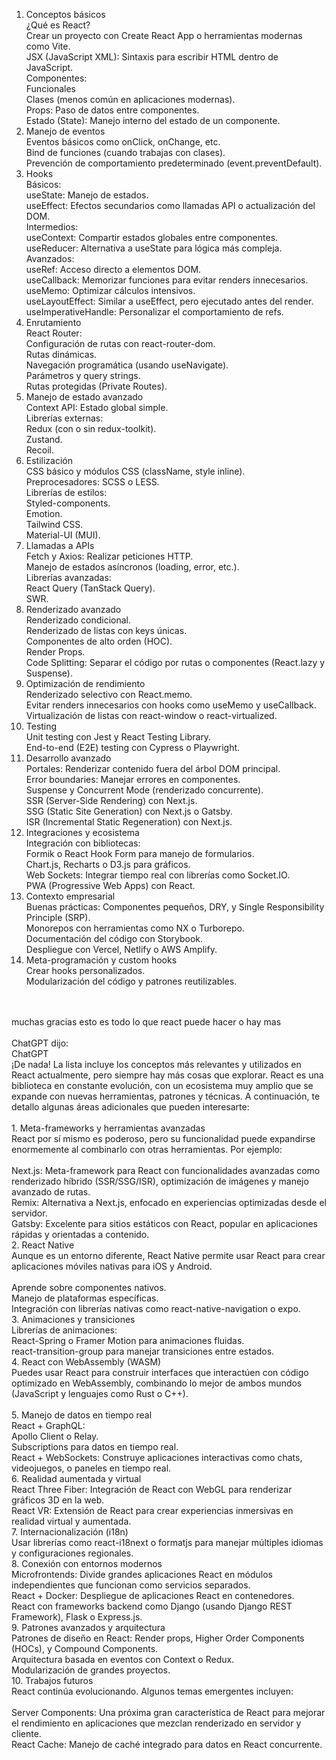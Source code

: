 1. Conceptos básicos<br>
    ¿Qué es React? <br>
    Crear un proyecto con Create React App o herramientas modernas como Vite.<br>
    JSX (JavaScript XML): Sintaxis para escribir HTML dentro de JavaScript.<br>
    Componentes:<br>
    Funcionales<br>
    Clases (menos común en aplicaciones modernas).<br>
    Props: Paso de datos entre componentes.<br>
    Estado (State): Manejo interno del estado de un componente.<br>
2. Manejo de eventos<br>
    Eventos básicos como onClick, onChange, etc.<br>
    Bind de funciones (cuando trabajas con clases).<br>
    Prevención de comportamiento predeterminado (event.preventDefault).<br>
3. Hooks<br>
    Básicos:<br>
    useState: Manejo de estados.<br>
    useEffect: Efectos secundarios como llamadas API o actualización del DOM.<br>
    Intermedios:<br>
    useContext: Compartir estados globales entre componentes.<br>
    useReducer: Alternativa a useState para lógica más compleja.<br>
    Avanzados:<br>
    useRef: Acceso directo a elementos DOM.<br>
    useCallback: Memorizar funciones para evitar renders innecesarios.<br>
    useMemo: Optimizar cálculos intensivos.<br>
    useLayoutEffect: Similar a useEffect, pero ejecutado antes del render.<br>
    useImperativeHandle: Personalizar el comportamiento de refs.<br>
4. Enrutamiento<br>
    React Router:<br>
    Configuración de rutas con react-router-dom.<br>
    Rutas dinámicas.<br>
    Navegación programática (usando useNavigate).<br>
    Parámetros y query strings.<br>
    Rutas protegidas (Private Routes).<br>
5. Manejo de estado avanzado<br>
    Context API: Estado global simple.<br>
    Librerías externas:<br>
    Redux (con o sin redux-toolkit).<br>
    Zustand.<br>
    Recoil.<br>
6. Estilización<br>
    CSS básico y módulos CSS (className, style inline).<br>
    Preprocesadores: SCSS o LESS.<br>
    Librerías de estilos:<br>
    Styled-components.<br>
    Emotion.<br>
    Tailwind CSS.<br>
    Material-UI (MUI).<br>
7. Llamadas a APIs<br>
    Fetch y Axios: Realizar peticiones HTTP.<br>
    Manejo de estados asíncronos (loading, error, etc.).<br>
    Librerías avanzadas:<br>
    React Query (TanStack Query).<br>
    SWR.<br>
8. Renderizado avanzado<br>
    Renderizado condicional.<br>
    Renderizado de listas con keys únicas.<br>
    Componentes de alto orden (HOC).<br>
    Render Props.<br>
    Code Splitting: Separar el código por rutas o componentes (React.lazy y Suspense).<br>
9. Optimización de rendimiento<br>
    Renderizado selectivo con React.memo.<br>
    Evitar renders innecesarios con hooks como useMemo y useCallback.<br>
    Virtualización de listas con react-window o react-virtualized.<br>
10. Testing<br>
    Unit testing con Jest y React Testing Library.<br>
    End-to-end (E2E) testing con Cypress o Playwright.<br>
11. Desarrollo avanzado<br>
    Portales: Renderizar contenido fuera del árbol DOM principal.<br>
    Error boundaries: Manejar errores en componentes.<br>
    Suspense y Concurrent Mode (renderizado concurrente).<br>
    SSR (Server-Side Rendering) con Next.js.<br>
    SSG (Static Site Generation) con Next.js o Gatsby.<br>
    ISR (Incremental Static Regeneration) con Next.js.<br>
12. Integraciones y ecosistema<br>
    Integración con bibliotecas:<br>
    Formik o React Hook Form para manejo de formularios.<br>
    Chart.js, Recharts o D3.js para gráficos.<br>
    Web Sockets: Integrar tiempo real con librerías como Socket.IO.<br>
    PWA (Progressive Web Apps) con React.<br>
13. Contexto empresarial<br>
    Buenas prácticas: Componentes pequeños, DRY, y Single Responsibility Principle (SRP).<br>
    Monorepos con herramientas como NX o Turborepo.<br>
    Documentación del código con Storybook.<br>
    Despliegue con Vercel, Netlify o AWS Amplify.<br>
14. Meta-programación y custom hooks<br>
    Crear hooks personalizados.<br>
    Modularización del código y patrones reutilizables.<br>


<br> 
<br> muchas gracias esto es todo lo que react puede hacer o hay mas
<br> 
<br> ChatGPT dijo:
<br> ChatGPT
<br> ¡De nada! La lista incluye los conceptos más relevantes y utilizados en React actualmente, pero siempre hay más cosas que explorar. React es una biblioteca en constante evolución, con un ecosistema muy amplio que se expande con nuevas herramientas, patrones y técnicas. A continuación, te detallo algunas áreas adicionales que pueden interesarte:
<br> 
<br> 1. Meta-frameworks y herramientas avanzadas
        <br> React por sí mismo es poderoso, pero su funcionalidad puede expandirse enormemente al combinarlo con otras herramientas. Por ejemplo:
        <br> 
        <br> Next.js: Meta-framework para React con funcionalidades avanzadas como renderizado híbrido (SSR/SSG/ISR), optimización de imágenes y manejo avanzado de rutas.
        <br> Remix: Alternativa a Next.js, enfocado en experiencias optimizadas desde el servidor.
        <br> Gatsby: Excelente para sitios estáticos con React, popular en aplicaciones rápidas y orientadas a contenido.
<br> 2. React Native
        <br> Aunque es un entorno diferente, React Native permite usar React para crear aplicaciones móviles nativas para iOS y Android.
        <br> 
        <br> Aprende sobre componentes nativos.
        <br> Manejo de plataformas específicas.
        <br> Integración con librerías nativas como react-native-navigation o expo.
<br> 3. Animaciones y transiciones
        <br> Librerías de animaciones:
        <br> React-Spring o Framer Motion para animaciones fluidas.
        <br> react-transition-group para manejar transiciones entre estados.
<br> 4. React con WebAssembly (WASM)
        <br> Puedes usar React para construir interfaces que interactúen con código optimizado en WebAssembly, combinando lo mejor de ambos mundos (JavaScript y lenguajes como Rust o C++).
        <br> 
<br> 5. Manejo de datos en tiempo real
        <br> React + GraphQL:
        <br> Apollo Client o Relay.
        <br> Subscriptions para datos en tiempo real.
        <br> React + WebSockets: Construye aplicaciones interactivas como chats, videojuegos, o paneles en tiempo real.
<br> 6. Realidad aumentada y virtual
        <br> React Three Fiber: Integración de React con WebGL para renderizar gráficos 3D en la web.
        <br> React VR: Extensión de React para crear experiencias inmersivas en realidad virtual y aumentada.
<br> 7. Internacionalización (i18n)
        <br> Usar librerías como react-i18next o formatjs para manejar múltiples idiomas y configuraciones regionales.
<br> 8. Conexión con entornos modernos
        <br> Microfrontends: Divide grandes aplicaciones React en módulos independientes que funcionan como servicios separados.
        <br> React + Docker: Despliegue de aplicaciones React en contenedores.
        <br> React con frameworks backend como Django (usando Django REST Framework), Flask o Express.js.
<br> 9. Patrones avanzados y arquitectura
        <br> Patrones de diseño en React: Render props, Higher Order Components (HOCs), y Compound Components.
        <br> Arquitectura basada en eventos con Context o Redux.
        <br> Modularización de grandes proyectos.
<br> 10. Trabajos futuros
        <br> React continúa evolucionando. Algunos temas emergentes incluyen:
        <br> 
        <br> Server Components: Una próxima gran característica de React para mejorar el rendimiento en aplicaciones que mezclan renderizado en servidor y cliente.
        <br> React Cache: Manejo de caché integrado para datos en React concurrente.
<br> 
<br> 
